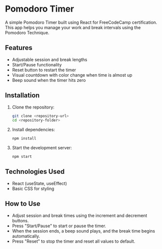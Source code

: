 
# Pomodoro Timer

A simple Pomodoro Timer built using React for FreeCodeCamp certification. This app helps you manage your work and break intervals using the Pomodoro Technique.

## Features
- Adjustable session and break lengths
- Start/Pause functionality
- Reset button to restart the timer
- Visual countdown with color change when time is almost up
- Beep sound when the timer hits zero

## Installation
1. Clone the repository:
    ```bash
    git clone <repository-url>
    cd <repository-folder>
    ```
2. Install dependencies:
    ```bash
    npm install
    ```
3. Start the development server:
    ```bash
    npm start
    ```

## Technologies Used
- React (useState, useEffect)
- Basic CSS for styling

## How to Use
- Adjust session and break times using the increment and decrement buttons.
- Press "Start/Pause" to start or pause the timer.
- When the session ends, a beep sound plays, and the break time begins automatically.
- Press "Reset" to stop the timer and reset all values to default.

